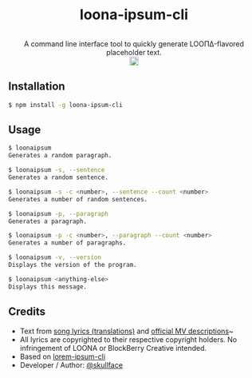 <h1 align="center">loona-ipsum-cli</h1>
<p align="center"><img  align="center" alt="" src="https://user-images.githubusercontent.com/221550/55293275-e1e2aa80-53c2-11e9-84aa-fa031cc4ab64.gif"></p>
<p align="center">A command line interface tool to quickly generate LOOΠΔ-flavored placeholder text.<br><a href="https://www.npmjs.com/package/loona-ipsum-cli"><img src="https://badge.fury.io/js/loona-ipsum-cli.svg" alt="npm version" align="center" height="18"></a></p>

## Installation

```bash
$ npm install -g loona-ipsum-cli
```

## Usage

```bash
$ loonaipsum
Generates a random paragraph.

$ loonaipsum -s, --sentence
Generates a random sentence.

$ loonaipsum -s -c <number>, --sentence --count <number>
Generates a number of random sentences.

$ loonaipsum -p, --paragraph
Generates a paragraph.

$ loonaipsum -p -c <number>, --paragraph --count <number>   
Generates a number of paragraphs.

$ loonaipsum -v, --version
Displays the version of the program.

$ loonaipsum <anything-else>
Displays this message.
```

## Credits
* Text from [song lyrics (translations)](https://colorcodedlyrics.com/2017/01/loona-loo-idalui-sonyeo-lyrics-index) and [official MV descriptions](https://www.youtube.com/loonatheworld)~
* All lyrics are copyrighted to their respective copyright holders. No infringement of LOONA or BlockBerry Creative intended.
* Based on [lorem-ipsum-cli](https://github.com/raicem/lorem-ipsum-cli)
* Developer / Author: [@skullface](https://www.github.com/skullface)
